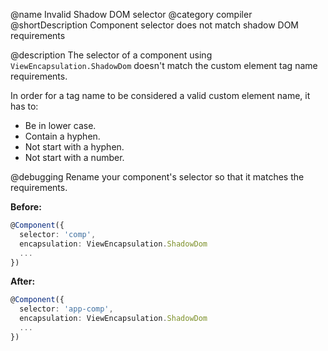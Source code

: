 @name Invalid Shadow DOM selector
@category compiler
@shortDescription Component selector does not match shadow DOM requirements

@description
The selector of a component using `ViewEncapsulation.ShadowDom` doesn't match the custom element tag name requirements.

In order for a tag name to be considered a valid custom element name, it has to:
* Be in lower case.
* Contain a hyphen.
* Not start with a hyphen.
* Not start with a number.

@debugging
Rename your component's selector so that it matches the requirements.

**Before:**
```typescript
@Component({
  selector: 'comp',
  encapsulation: ViewEncapsulation.ShadowDom
  ...
})
```

**After:**
```typescript
@Component({
  selector: 'app-comp',
  encapsulation: ViewEncapsulation.ShadowDom
  ...
})
```
